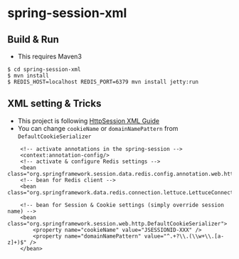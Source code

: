 # spring-session-xml

## Build & Run

* This requires Maven3

```
$ cd spring-session-xml
$ mvn install
$ REDIS_HOST=localhost REDIS_PORT=6379 mvn install jetty:run
```

## XML setting & Tricks

* This project is following [HttpSession XML Guide](http://docs.spring.io/spring-session/docs/current-SNAPSHOT/reference/html5/guides/httpsession-xml.html)
* You can change `cookieName` or `domainNamePattern` from `DefaultCookieSerializer`

```
	<!-- activate annotations in the spring-session -->
	<context:annotation-config/>
	<!-- activate & configure Redis settings -->
	<bean class="org.springframework.session.data.redis.config.annotation.web.http.RedisHttpSessionConfiguration"/>
	<!-- bean for Redis client -->
	<bean class="org.springframework.data.redis.connection.lettuce.LettuceConnectionFactory"/>
	
	<!-- bean for Session & Cookie settings (simply override session name) -->
	<bean class="org.springframework.session.web.http.DefaultCookieSerializer">
		<property name="cookieName" value="JSESSIONID-XXX" />
		<property name="domainNamePattern" value="^.+?\\.(\\w+\\.[a-z]+)$" />		
	</bean>
```